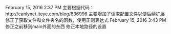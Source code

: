 February 15, 2016 2:37 PM
主要根据代码：
http://canlynet.iteye.com/blog/836996
主要增加了读取配置文件以便后续扩展
修正了获取文件和文件夹名的函数，使用正则表达式
February 15, 2016 3:43 PM
修正之前移到main外面的东西
修正本地路径的设置